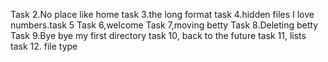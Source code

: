 Task 2.No place like home
task 3.the long format
task 4.hidden files
I love numbers.task 5
Task 6,welcome
Task 7,moving betty
Task 8.Deleting betty
Task 9.Bye bye my first directory
task 10, back to the future
task 11, lists
task 12. file type
